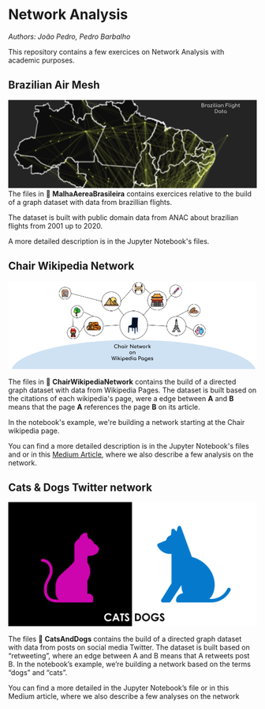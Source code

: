 # Network Analysis
_Authors: João Pedro, Pedro Barbalho_

This repository contains a few exercices on Network Analysis with academic purposes.

## Brazilian Air Mesh
<a href="https://github.com/jaumpedro214/NetworkAnalysis/blob/main/imgs/Brazilian%20Flight%20Data.png"><img src="https://github.com/jaumpedro214/NetworkAnalysis/blob/main/imgs/Brazilian%20Flight%20Data.png" alt="Brazilian-Flight-Data" border="0"></a>
The files in :open_file_folder: **MalhaAereaBrasileira** contains exercices relative to the build of a graph dataset with data from brazillian flights.

The dataset is built with public domain data from ANAC about brazilian flights from 2001 up to 2020.
 
A more detailed description is in the Jupyter Notebook's files.

## Chair Wikipedia Network
<a href="https://github.com/jaumpedro214/NetworkAnalysis/blob/main/imgs/ChairNetwork.png"><img src="https://github.com/jaumpedro214/NetworkAnalysis/blob/main/imgs/ChairNetwork.png" alt="Chair-Network" border="0"></a>

The files in :open_file_folder: **ChairWikipediaNetwork** contains the build of a directed graph dataset with data from Wikipedia Pages.
The dataset is built based on the citations of each wikipedia's page, were a edge between **A** and **B** means that the page **A** references the page **B** on its article.

In the notebook's example, we're building a network starting at the Chair wikipedia page.
 
You can find a more detailed description is in the Jupyter Notebook's files and or in this [Medium Article](https://joaopedro214.medium.com/chair-network-analyzing-a-wikipedia-references-network-ffbd07f4f43b), where we also describe a few analysis on the network.

## Cats & Dogs Twitter network
<a href="https://github.com/jaumpedro214/NetworkAnalysis/blob/main/imgs/Cats%20%26%20Dogs%20Img.png"><img src="https://github.com/jaumpedro214/NetworkAnalysis/blob/main/imgs/Cats%20%26%20Dogs%20Img.png" alt="Brazilian-Flight-Data" border="0"></a>

The files :open_file_folder: **CatsAndDogs** contains the build of a directed graph dataset with data from posts on social media Twitter. The dataset is built based on “retweeting”, where an edge between A and B means that A retweets post B.
In the notebook’s example, we’re building a network based on the terms “dogs” and “cats”.

You can find a more detailed in the Jupyter Notebook’s file or in this Medium article, where we also describe a few analyses on the network
